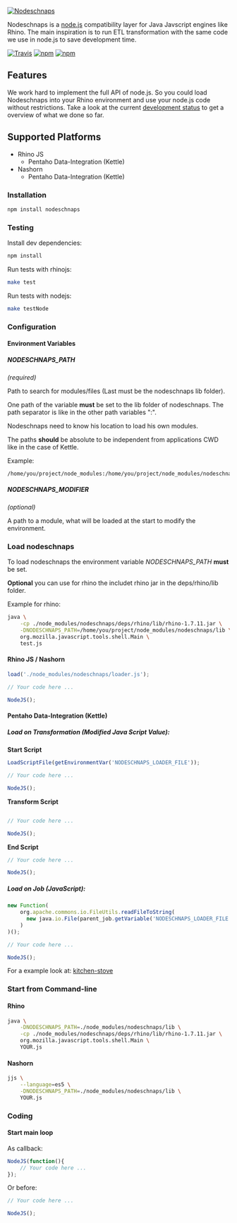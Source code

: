 [![Nodeschnaps](https://raw.githubusercontent.com/killmag10/nodeschnaps/master/docs/assets/teaser.png)]()

Nodeschnaps is a [node.js](http://nodejs.org) compatibility layer for Java
Javscript engines like Rhino.
The main inspiration is to run ETL transformation with the same code we use
in node.js to save development time.

[![Travis](https://img.shields.io/travis/killmag10/nodeschnaps/master.svg)](https://travis-ci.org/killmag10/nodeschnaps)
[![npm](https://img.shields.io/npm/dm/nodeschnaps.svg)](https://www.npmjs.com/package/nodeschnaps)
[![npm](https://img.shields.io/npm/v/nodeschnaps.svg)](https://www.npmjs.com/package/nodeschnaps)

## Features

We work hard to implement the full API of node.js. So you could load
Nodeschnaps into your Rhino environment and use your node.js code without
restrictions. Take a look at the current
[development status](https://github.com/killmag10/nodeschnaps/blob/master/docs/status.md)
to get a overview of what we done so far.

## Supported Platforms

* Rhino JS
    * Pentaho Data-Integration (Kettle)
* Nashorn
    * Pentaho Data-Integration (Kettle)

### Installation

```sh
npm install nodeschnaps
```

### Testing

Install dev dependencies:
```sh
npm install
```

Run tests with rhinojs:
```sh
make test
```

Run tests with nodejs:
```sh
make testNode
```

### Configuration

#### Environment Variables

##### NODESCHNAPS_PATH
*(required)*

Path to search for modules/files (Last must be the nodeschnaps lib folder).

One path of the variable **must** be set to the lib folder of nodeschnaps.
The path separator is like in the other path variables ":".

Nodeschnaps need to know his location to load his own modules.

The paths **should** be absolute to be independent from applications CWD like in the case of Kettle.

Example:
```
/home/you/project/node_modules:/home/you/project/node_modules/nodeschnaps/lib
```

##### NODESCHNAPS_MODIFIER
*(optional)*

A path to a module, what will be loaded at the start to modify the environment.

### Load nodeschnaps

To load nodeschnaps the environment variable *NODESCHNAPS_PATH* **must** be set.

**Optional** you can use for rhino the includet rhino jar in the deps/rhino/lib folder.

Example for rhino:
```sh
java \
    -cp ./node_modules/nodeschnaps/deps/rhino/lib/rhino-1.7.11.jar \
    -DNODESCHNAPS_PATH=/home/you/project/node_modules/nodeschnaps/lib \
    org.mozilla.javascript.tools.shell.Main \
    test.js
```

#### Rhino JS / Nashorn

```js
load('./node_modules/nodeschnaps/loader.js');

// Your code here ...

NodeJS();
```

#### Pentaho Data-Integration (Kettle)

##### Load on Transformation (Modified Java Script Value):

**Start Script**
```js
LoadScriptFile(getEnvironmentVar('NODESCHNAPS_LOADER_FILE'));

// Your code here ...

NodeJS();
```
**Transform Script**
```js

// Your code here ...

NodeJS();
```

**End Script**
```js
// Your code here ...

NodeJS();
```

##### Load on Job (JavaScript):

```js
new Function(
    org.apache.commons.io.FileUtils.readFileToString(
      new java.io.File(parent_job.getVariable('NODESCHNAPS_LOADER_FILE'))
    )
)();

// Your code here ...

NodeJS();
```

For a example look at: [kitchen-stove](https://github.com/killmag10/kitchen-stove)

### Start from Command-line

#### Rhino
```sh
java \
    -DNODESCHNAPS_PATH=./node_modules/nodeschnaps/lib \
    -cp ./node_modules/nodeschnaps/deps/rhino/lib/rhino-1.7.11.jar \
    org.mozilla.javascript.tools.shell.Main \
    YOUR.js
```

#### Nashorn
```sh
jjs \
    --language=es5 \
    -DNODESCHNAPS_PATH=./node_modules/nodeschnaps/lib \
    YOUR.js
```

### Coding

#### Start main loop
As callback:

```js
NodeJS(function(){
    // Your code here ...
});
```

Or before:

```js
// Your code here ...

NodeJS();
```
